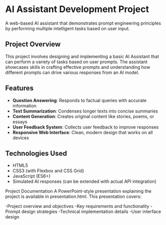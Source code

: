 # AI Assistant Development Project

A web-based AI assistant that demonstrates prompt engineering principles by performing multiple intelligent tasks based on user input.

## Project Overview

This project involves designing and implementing a basic AI Assistant that can perform a variety of tasks based on user prompts. The assistant showcases skills in crafting effective prompts and understanding how different prompts can drive various responses from an AI model.

## Features

- **Question Answering**: Responds to factual queries with accurate information
- **Text Summarization**: Condenses longer texts into concise summaries
- **Content Generation**: Creates original content like stories, poems, or essays
- **User Feedback System**: Collects user feedback to improve responses
- **Responsive Web Interface**: Clean, modern design that works on all devices

## Technologies Used

- HTML5
- CSS3 (with Flexbox and CSS Grid)
- JavaScript (ES6+)
- Simulated AI responses (can be extended with actual API integration)

Project Documentation
A PowerPoint-style presentation explaining the project is available in presentation.html. This presentation covers:

-Project overview and objectives
-Key requirements and functionality
-Prompt design strategies
-Technical implementation details
-User interface design
